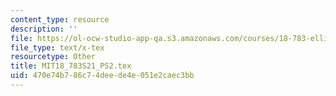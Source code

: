 ```yaml
---
content_type: resource
description: ''
file: https://ol-ocw-studio-app-qa.s3.amazonaws.com/courses/18-783-elliptic-curves-spring-2021/470e74b786c74deede4e051e2caec3bb_MIT18_783S21_PS2.tex
file_type: text/x-tex
resourcetype: Other
title: MIT18_783S21_PS2.tex
uid: 470e74b7-86c7-4dee-de4e-051e2caec3bb
---
```

